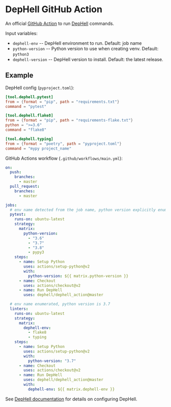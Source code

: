 # DepHell GitHub Action

An official [GitHub Action](https://help.github.com/en/actions) to run [DepHell](https://github.com/dephell/dephell) commands.

Input variables:

- `dephell-env` -- DepHell environment to run. Default: job name
- `python-version` -- Python version to use when creating venv. Default: `python3`
- `dephell-version` -- DepHell version to install. Default: the latest release.

## Example

DepHell config (`pyproject.toml`):

```toml
[tool.dephell.pytest]
from = {format = "pip", path = "requirements.txt"}
command = "pytest"

[tool.dephell.flake8]
from = {format = "pip", path = "requirements-flake.txt"}
python = ">=3.6"
command = "flake8"

[tool.dephell.typing]
from = {format = "poetry", path = "pyproject.toml"}
command = "mypy project_name"
```

GitHub Actions workflow (`.github/workflows/main.yml`):

```yaml
on:
  push:
    branches:
      - master
  pull_request:
    branches:
      - master

jobs:
  # env name detected from the job name, python version explicitly enumerated
  pytest:
    runs-on: ubuntu-latest
    strategy:
      matrix:
        python-version:
          - "3.6"
          - "3.7"
          - "3.8"
          - pypy3
    steps:
      - name: Setup Python
        uses: actions/setup-python@v2
        with:
          python-version: ${{ matrix.python-version }}
      - name: Checkout
        uses: actions/checkout@v2
      - name: Run DepHell
        uses: dephell/dephell_action@master

  # env name enumerated, python version is 3.7
  linters:
    runs-on: ubuntu-latest
    strategy:
      matrix:
        dephell-env:
          - flake8
          - typing
    steps:
      - name: Setup Python
        uses: actions/setup-python@v2
        with:
          python-version: "3.7"
      - name: Checkout
        uses: actions/checkout@v2
      - name: Run DepHell
        uses: dephell/dephell_action@master
        with:
          dephell-env: ${{ matrix.dephell-env }}
```

See [DepHell documentation](https://dephell.readthedocs.io/config.html) for details on configuring DepHell.
